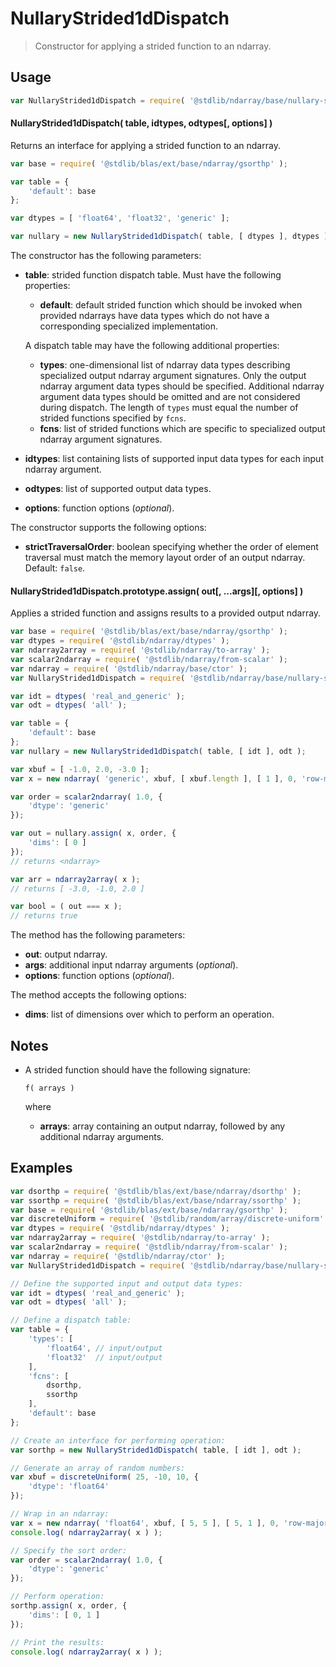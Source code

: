 <!--

@license Apache-2.0

Copyright (c) 2025 The Stdlib Authors.

Licensed under the Apache License, Version 2.0 (the "License");
you may not use this file except in compliance with the License.
You may obtain a copy of the License at

   http://www.apache.org/licenses/LICENSE-2.0

Unless required by applicable law or agreed to in writing, software
distributed under the License is distributed on an "AS IS" BASIS,
WITHOUT WARRANTIES OR CONDITIONS OF ANY KIND, either express or implied.
See the License for the specific language governing permissions and
limitations under the License.

-->

# NullaryStrided1dDispatch

> Constructor for applying a strided function to an ndarray.

<section class="intro">

</section>

<!-- /.intro -->

<section class="usage">

## Usage

```javascript
var NullaryStrided1dDispatch = require( '@stdlib/ndarray/base/nullary-strided1d-dispatch' );
```

#### NullaryStrided1dDispatch( table, idtypes, odtypes\[, options] )

Returns an interface for applying a strided function to an ndarray.

```javascript
var base = require( '@stdlib/blas/ext/base/ndarray/gsorthp' );

var table = {
    'default': base
};

var dtypes = [ 'float64', 'float32', 'generic' ];

var nullary = new NullaryStrided1dDispatch( table, [ dtypes ], dtypes );
```

The constructor has the following parameters:

-   **table**: strided function dispatch table. Must have the following properties:

    -   **default**: default strided function which should be invoked when provided ndarrays have data types which do not have a corresponding specialized implementation.

    A dispatch table may have the following additional properties:

    -   **types**: one-dimensional list of ndarray data types describing specialized output ndarray argument signatures. Only the output ndarray argument data types should be specified. Additional ndarray argument data types should be omitted and are not considered during dispatch. The length of `types` must equal the number of strided functions specified by `fcns`.
    -   **fcns**: list of strided functions which are specific to specialized output ndarray argument signatures.

-   **idtypes**: list containing lists of supported input data types for each input ndarray argument.

-   **odtypes**: list of supported output data types.

-   **options**: function options (_optional_).

The constructor supports the following options:

-   **strictTraversalOrder**: boolean specifying whether the order of element traversal must match the memory layout order of an output ndarray. Default: `false`.

#### NullaryStrided1dDispatch.prototype.assign( out\[, ...args]\[, options] )

Applies a strided function and assigns results to a provided output ndarray.

```javascript
var base = require( '@stdlib/blas/ext/base/ndarray/gsorthp' );
var dtypes = require( '@stdlib/ndarray/dtypes' );
var ndarray2array = require( '@stdlib/ndarray/to-array' );
var scalar2ndarray = require( '@stdlib/ndarray/from-scalar' );
var ndarray = require( '@stdlib/ndarray/base/ctor' );
var NullaryStrided1dDispatch = require( '@stdlib/ndarray/base/nullary-strided1d-dispatch' );

var idt = dtypes( 'real_and_generic' );
var odt = dtypes( 'all' );

var table = {
    'default': base
};
var nullary = new NullaryStrided1dDispatch( table, [ idt ], odt );

var xbuf = [ -1.0, 2.0, -3.0 ];
var x = new ndarray( 'generic', xbuf, [ xbuf.length ], [ 1 ], 0, 'row-major' );

var order = scalar2ndarray( 1.0, {
    'dtype': 'generic'
});

var out = nullary.assign( x, order, {
    'dims': [ 0 ]
});
// returns <ndarray>

var arr = ndarray2array( x );
// returns [ -3.0, -1.0, 2.0 ]

var bool = ( out === x );
// returns true
```

The method has the following parameters:

-   **out**: output ndarray.
-   **args**: additional input ndarray arguments (_optional_).
-   **options**: function options (_optional_).

The method accepts the following options:

-   **dims**: list of dimensions over which to perform an operation.

</section>

<!-- /.usage -->

<section class="notes">

## Notes

-   A strided function should have the following signature:

    ```text
    f( arrays )
    ```

    where

    -   **arrays**: array containing an output ndarray, followed by any additional ndarray arguments.

</section>

<!-- /.notes -->

<section class="examples">

## Examples

<!-- eslint-disable array-element-newline -->

<!-- eslint no-undef: "error" -->

```javascript
var dsorthp = require( '@stdlib/blas/ext/base/ndarray/dsorthp' );
var ssorthp = require( '@stdlib/blas/ext/base/ndarray/ssorthp' );
var base = require( '@stdlib/blas/ext/base/ndarray/gsorthp' );
var discreteUniform = require( '@stdlib/random/array/discrete-uniform' );
var dtypes = require( '@stdlib/ndarray/dtypes' );
var ndarray2array = require( '@stdlib/ndarray/to-array' );
var scalar2ndarray = require( '@stdlib/ndarray/from-scalar' );
var ndarray = require( '@stdlib/ndarray/ctor' );
var NullaryStrided1dDispatch = require( '@stdlib/ndarray/base/nullary-strided1d-dispatch' );

// Define the supported input and output data types:
var idt = dtypes( 'real_and_generic' );
var odt = dtypes( 'all' );

// Define a dispatch table:
var table = {
    'types': [
        'float64', // input/output
        'float32'  // input/output
    ],
    'fcns': [
        dsorthp,
        ssorthp
    ],
    'default': base
};

// Create an interface for performing operation:
var sorthp = new NullaryStrided1dDispatch( table, [ idt ], odt );

// Generate an array of random numbers:
var xbuf = discreteUniform( 25, -10, 10, {
    'dtype': 'float64'
});

// Wrap in an ndarray:
var x = new ndarray( 'float64', xbuf, [ 5, 5 ], [ 5, 1 ], 0, 'row-major' );
console.log( ndarray2array( x ) );

// Specify the sort order:
var order = scalar2ndarray( 1.0, {
    'dtype': 'generic'
});

// Perform operation:
sorthp.assign( x, order, {
    'dims': [ 0, 1 ]
});

// Print the results:
console.log( ndarray2array( x ) );
```

</section>

<!-- /.examples -->

<!-- Section for related `stdlib` packages. Do not manually edit this section, as it is automatically populated. -->

<section class="related">

</section>

<!-- /.related -->

<!-- Section for all links. Make sure to keep an empty line after the `section` element and another before the `/section` close. -->

<section class="links">

</section>

<!-- /.links -->
